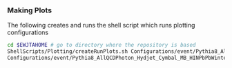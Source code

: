 ### Making Plots

The following creates and runs the shell script which runs plotting configurations

  ```bash
  cd $EWJTAHOME # go to directory where the repository is based
  ShellScripts/Plotting/createRunPlots.sh Configurations/event/Pythia8_AllQCDPhoton_Hydjet_Cymbal_MB_HINPbPbWinter16DR/ 'plot*.conf'
  Configurations/event/Pythia8_AllQCDPhoton_Hydjet_Cymbal_MB_HINPbPbWinter16DR/runPlots.sh # make the plots
  ```
